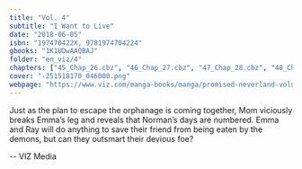 ```yaml
---
title: "Vol. 4"
subtitle: "I Want to Live"
date: "2018-06-05"
isbn: "197470422X, 9781974704224"
gbooks: "1K1UDwAAQBAJ"
folder: "en_viz/4"
chapters: ["45_Chap_26.cbz", "46_Chap_27.cbz", "47_Chap_28.cbz", "48_Chap_29.cbz", "49_Chap_30.cbz", "50_Chap_31.cbz", "51_Chap_32.cbz", "52_Chap_33.cbz", "53_Chap_34.cbz"]
cover: "-251518170_046000.png"
webpage: "https://www.viz.com/manga-books/manga/promised-neverland-volume-4/product/5524"
---
```


<p>Just as the plan to escape the orphanage is coming together, Mom viciously breaks Emma’s leg and reveals that Norman’s days are numbered. Emma and Ray will do anything to save their friend from being eaten by the demons, but can they outsmart their devious foe?</p> -- VIZ Media